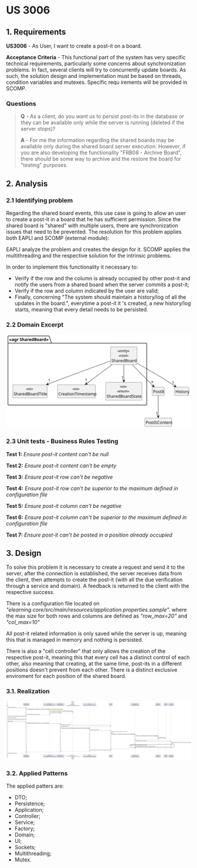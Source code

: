# US 3006

## 1. Requirements

**US3006** -  As User, I want to create a post-it on a board.

**Acceptance Criteria** - This functional part of the system has very specific technical requirements, particularly some
concerns about synchronization problems.
In fact, several clients will try to concurrently update boards.
As such, the solution design and implementation must be based on threads, condition variables and mutexes. Specific requ
irements will be provided in SCOMP.

### Questions
> **Q** - As a client, do you want us to persist post-its in the database or they can be available only while the server is running (deleted if the server stops)?
>
> **A** - For me the information regarding the shared boards may be available only during the shared board server execution.
However, if you are also developing the functionality "FRB08 - Archive Board", there should be some way to archive and the restore the board for "testing" purposes.



## 2. Analysis

### 2.1 Identifying problem

Regarding the shared board events, this use case is going to allow an user to create a post-it in a board that he has 
sufficient permission. Since the shared board is "shared" with multiple users, there are synchronization issues that 
need to be prevented. The resolution for this problem applies both EAPLI and SCOMP (external module):

EAPLI analyze the problem and creates the design for it.
SCOMP applies the multithreading and the respective solution for the intrinsic problems.

In order to implement this functionality it necessary to:
* Verify if the row and the column is already occupied by other post-it and notify the users from a shared
  board when the server commits a post-it;
* Verify if the row and column indicated by the user are valid;
* Finally, concerning "The system should maintain a history/log of all the updates in the board.", everytime a post-it it
  's created, a new history/log starts, meaning that every detail needs to be persisted.

### 2.2 Domain Excerpt
![excerpt diagram](domain_excerpt_3006.svg "domain_excerpt_3006.svg")

### 2.3 Unit tests - Business Rules Testing

**Test 1:** *Ensure post-it content can't be null*

**Test 2:** *Ensure post-it content can't be empty*

**Test 3:** *Ensure post-it row can't be negative*

**Test 4:** *Ensure post-it row can't be superior to the maximum defined in configuration file*

**Test 5:** *Ensure post-it column can't be negative*

**Test 6:** *Ensure post-it column can't be superior to the maximum defined in configuration file*

**Test 7:** *Ensure post-it can't be posted in a position already occupied*

## 3. Design

To solve this problem it is necessary to create a request and send it to the server, after the connection is established,
the server receives data from the client, then attempts to create the post-it (with all the due verification through a
service and domain). A feedback is returned to the client with the respective success. 

There is a configuration file located on *"elearning.core/src/main/resources/application.properties.sample".* where the
  max size for both rows and columns are defined as *"row_max=20"* and *"col_max=10"*

All post-it related information is only saved while the server is up, meaning this that is managed in memory and nothing
is persisted.

There is also a "cell controller" that only allows the creation of the respective post-it, meaning this that every cell 
has a distinct control of each other, also meaning that creating, at the same time, post-its in a different positions 
doesn't prevent from each other. There is a distinct exclusive enviroment for each position of the shared board.

### 3.1. Realization
![sequence diagram](sequence_diagram_3006.svg "sequence_diagram_3006.svg")

### 3.2. Applied Patterns
The applied patters are:
* DTO;
* Persistence;
* Application;
* Controller;
* Service;
* Factory;
* Domain;
* UI;
* Sockets;
* Multithreading;
* Mutex.